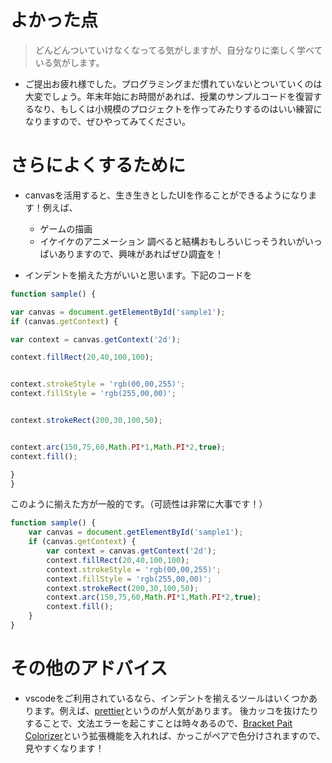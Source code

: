 # よかった点
> どんどんついていけなくなってる気がしますが、自分なりに楽しく学べている気がします。
- ご提出お疲れ様でした。プログラミングまだ慣れていないとついていくのは大変でしょう。年末年始にお時間があれば、授業のサンプルコードを復習するなり、もしくは小規模のプロジェクトを作ってみたりするのはいい練習になりますので、ぜひやってみてください。

# さらによくするために
- canvasを活用すると、生き生きとしたUIを作ることができるようになります！例えば、
  - ゲームの描画
  - イケイケのアニメーション
  調べると結構おもしろいじっそうれいがいっぱいありますので、興味があればぜひ調査を！

- インデントを揃えた方がいいと思います。下記のコードを
```js
function sample() {

var canvas = document.getElementById('sample1');
if (canvas.getContext) {

var context = canvas.getContext('2d');

context.fillRect(20,40,100,100);


context.strokeStyle = 'rgb(00,00,255)'; 
context.fillStyle = 'rgb(255,00,00)'; 


context.strokeRect(200,30,100,50);


context.arc(150,75,60,Math.PI*1,Math.PI*2,true);
context.fill();

}
}
```
このように揃えた方が一般的です。（可読性は非常に大事です！）
```js
function sample() {
    var canvas = document.getElementById('sample1');
    if (canvas.getContext) {
        var context = canvas.getContext('2d');
        context.fillRect(20,40,100,100);
        context.strokeStyle = 'rgb(00,00,255)'; 
        context.fillStyle = 'rgb(255,00,00)'; 
        context.strokeRect(200,30,100,50);
        context.arc(150,75,60,Math.PI*1,Math.PI*2,true);
        context.fill();
    }
}
```

# その他のアドバイス
- vscodeをご利用されているなら、インデントを揃えるツールはいくつかあります。例えば、[prettier](https://marketplace.visualstudio.com/items?itemName=esbenp.prettier-vscode)というのが人気があります。 後カッコを抜けたりすることで、文法エラーを起こすことは時々あるので、[Bracket Pait Colorizer](https://marketplace.visualstudio.com/items?itemName=CoenraadS.bracket-pair-colorizer)という拡張機能を入れれば、かっこがペアで色分けされますので、見やすくなります！
